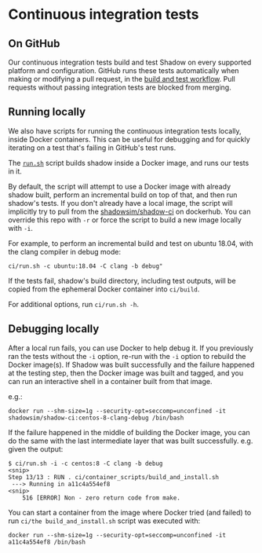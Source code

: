 # Continuous integration tests

## On GitHub

Our continuous integration tests build and test Shadow on every supported
platform and configuration. GitHub runs these tests automatically when making
or modifying a pull request, in the [build and test
workflow](../.github/workflows/build_shadow.yml). Pull requests without passing
integration tests are blocked from merging.

## Running locally

We also have scripts for running the continuous integration tests locally,
inside Docker containers. This can be useful for debugging and for quickly
iterating on a test that's failing in GitHub's test runs.

The [`run.sh`](../ci/run.sh) script builds shadow inside a Docker image, and
runs our tests in it.

By default, the script will attempt to use a Docker image with already shadow
built, perform an incremental build on top of that, and then run shadow's tests.
If you don't already have a local image, the script will implicitly try to pull
from the [shadowsim/shadow-ci](https://hub.docker.com/r/shadowsim/shadow-ci) on
dockerhub. You can override this repo with `-r` or force the script to build a
new image locally with `-i`.

For example, to perform an incremental build and test on ubuntu 18.04,
with the clang compiler in debug mode:

```{.bash}
ci/run.sh -c ubuntu:18.04 -C clang -b debug"
```

If the tests fail, shadow's build directory, including test outputs, will be copied
from the ephemeral Docker container into `ci/build`.

For additional options, run `ci/run.sh -h`.

## Debugging locally

After a local run fails, you can use Docker to help debug it. If you previously
ran the tests without the `-i` option, re-run with the `-i` option to rebuild
the Docker image(s). If Shadow was built successfully and the failure happened
at the testing step, then the Docker image was built and tagged, and you can
run an interactive shell in a container built from that image.

e.g.:

```{.bash}
docker run --shm-size=1g --security-opt=seccomp=unconfined -it shadowsim/shadow-ci:centos-8-clang-debug /bin/bash
```

If the failure happened in the middle of building the Docker image, you can do
the same with the last intermediate layer that was built successfully. e.g.
given the output:

```{.bash}
$ ci/run.sh -i -c centos:8 -C clang -b debug
<snip>
Step 13/13 : RUN . ci/container_scripts/build_and_install.sh
 ---> Running in a11c4a554ef8
<snip>
    516 [ERROR] Non - zero return code from make.
```

You can start a container from the image where Docker tried (and failed) to run
`ci/the build_and_install.sh` script was executed with:

```{.bash}
docker run --shm-size=1g --security-opt=seccomp=unconfined -it a11c4a554ef8 /bin/bash
```
